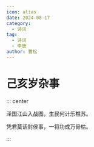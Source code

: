 ```yaml
---
icon: alias
date: 2024-08-17
category:
  - 诗词
tag:
  - 诗词
  - 李唐
author: 曹松
---
```


# 己亥岁杂事

<!-- more -->


::: center

泽国江山入战图，生民何计乐樵苏。

凭君莫话封侯事，一将功成万骨枯。

:::